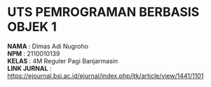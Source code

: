 # UTS PEMROGRAMAN BERBASIS OBJEK 1 <br/>
<b>NAMA</b>        : Dimas Adi Nugroho <br/>
<b>NPM</b>         : 2110010139 <br/>
<b>KELAS</b>       : 4M Reguler Pagi Banjarmasin <br/>
<b>LINK JURNAL</b> : https://ejournal.bsi.ac.id/ejurnal/index.php/jtk/article/view/1441/1101 <br/>
